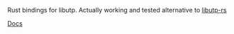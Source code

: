 Rust bindings for libutp. Actually working and tested alternative to [libutp-rs](https://crates.io/crates/libutp-rs)

[Docs](https://docs.rs/librqbit-rs2-sys)
